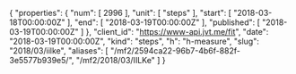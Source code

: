 {
  "properties": {
    "num": [
      2996
    ],
    "unit": [
      "steps"
    ],
    "start": [
      "2018-03-18T00:00:00Z"
    ],
    "end": [
      "2018-03-19T00:00:00Z"
    ],
    "published": [
      "2018-03-19T00:00:00Z"
    ]
  },
  "client_id": "https://www-api.jvt.me/fit",
  "date": "2018-03-19T00:00:00Z",
  "kind": "steps",
  "h": "h-measure",
  "slug": "2018/03/iilke",
  "aliases": [
    "/mf2/2594ca22-96b7-4b6f-882f-3e5577b939e5/",
    "/mf2/2018/03/IILKe"
  ]
}
